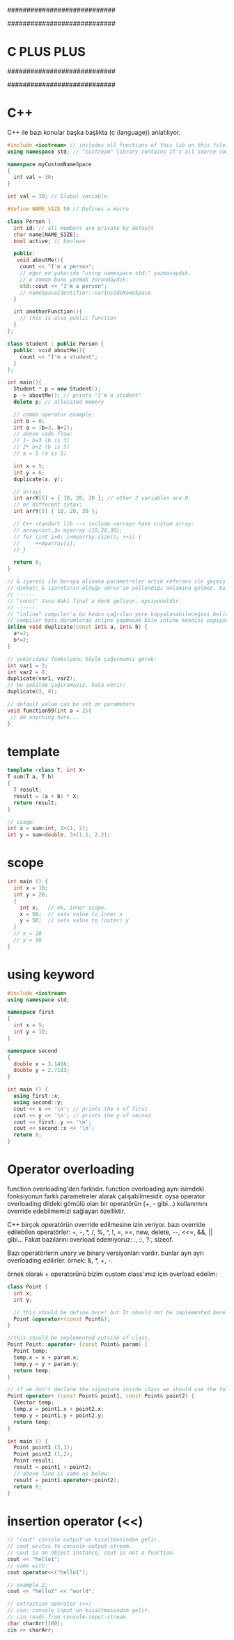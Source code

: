 ############################

############################
# C PLUS PLUS
############################

############################

# C++
C++ ile bazı konular başka başlıkta (c (language)) anlatılıyor.

```c++
#include <iostream> // includes all functions of this lib on this file.
using namespace std; // "iostream" library contains it's all source code inside std namespace. we are also using this namespace. Therefore all new members hich we are adding to this namespace (std), can be accessible by other namespaces.

namespace myCustomNameSpace
{
  int val = 30;
}

int val = 10; // Global variable.

#define NAME_SIZE 50 // Defines a macro

class Person {
  int id; // all members are private by default
  char name[NAME_SIZE];
  bool active; // boolean

  public:
   void aboutMe(){
    count << "I'm a person";
    // eğer en yukarıda "using namespace std;" yazmasaydık,
    // o zaman bunu yazmak zorundaydık:
    std::cout << "I'm a person";
    // nameSpaceIdentifier::varInsideNameSpace
  }

  int anotherFunction(){
    // this is also public function
  }
};

class Student : public Person {
  public: void aboutMe(){
    count << "I'm a student";
  }
};

int main(){
  Student * p = new Student();
  p -> aboutMe(); // prints "I'm a student"
  delete p; // allocated memory

  // comma operator example:
  int b = 0;
  int a = (b=3, b+2);
  // above code flow:
  // 1- b=3 (b is 3)
  // 2* b+2 (b is 5)
  // a = 5 (a is 5)

  int x = 5;
  int y = 6;
  duplicate(x, y);

  // arrays
  int arrX[5] = { 10, 20, 30 }; // other 2 variables are 0.
  // or different sytax:
  int arrY[5] { 10, 20, 30 };

  // C++ standart lib --> include <array> have custom array:
  // array<int,3> myarray {10,20,30};
  // for (int i=0; i<myarray.size(); ++i) {
  //     ++myarray[i];
  // }

  return 0;
}

// & işareti ile buraya alınana parametreler artık referans ile geçmiş olur (pass by reference).
// dikkat: & işaretinin olduğu adres'in yollandığı anlamına gelmez. bu fonksiyonu çağıran yer, variable'ın adresini geçmek zorunda değildir. variable'ın kendisini geçmelidir.
// ------
// "const" Java'daki final'a denk geliyor. opsiyoneldir.
// ------
// "inline" compiler'a bu kodun çağrılan yere kopyalanabileceğini belirtiyor.
// compiler bazı durumlarda inline yapmasak bile inline kendisi yapıyormuş.S
inline void duplicate(const int& a, int& b) {
  a*=2;
  b*=2;
}

// yukarıdaki fonksiyonu böyle çağırmamız gerek:
int var1 = 3;
int var2 = 8;
duplicate(var1, var2);
// bu şekilde çağıramayız. hata verir:
duplicate(3, 8);

// default value can be set on parameters
void function99(int a = 2){
 // do anything here...
}
```

# template

```c++
template <class T, int X>
T sum(T a, T b)
{
  T result;
  result = (a + b) * X;
  return result;
}

// usage:
int x = sum<int, 3>(1, 2);
int y = sum<double, 3>(1.1, 2.2);
```

# scope

```c++
int main () {
  int x = 10;
  int y = 20;
  {
    int x;   // ok, inner scope.
    x = 50;  // sets value to inner x
    y = 50;  // sets value to (outer) y
  }
  // x = 10
  // y = 50
}
```

# using keyword

```c++
#include <iostream>
using namespace std;

namespace first
{
  int x = 5;
  int y = 10;
}

namespace second
{
  double x = 3.1416;
  double y = 2.7183;
}

int main () {
  using first::x;
  using second::y;
  cout << x << '\n'; // prints the x of first
  cout << y << '\n'; // prints the y of second
  cout << first::y << '\n';
  cout << second::x << '\n';
  return 0;
}
```

# Operator overloading
function overloading'den farklıdır. function overloading aynı isimdeki fonksiyonun farklı parametreler alarak çalışabilmesidir. oysa operator overloading dildeki gömülü olan bir operatörün (+, - gibi...) kullanımını override edebilmemizi sağlayan özelliktir.

C++ birçok operatörün override edilmesine izin veriyor. bazı override edilebilen operatörler: +, -, *, /, %, ^, !, =, ==, new, delete, --, <<=, &&, || gibi... Fakat bazılarını overload edemiyoruz: ., ::, ?:, sizeof.

Bazı operatörlerin unary ve binary versiyonları vardır. bunlar ayrı ayrı overloading edilirler. örnek: &, *, +, -.

örnek olarak + operatorünü bizim custom class'ımız için overload edelim:

```c++
class Point {
  int x;
  int y;

  // this should be define here! but It should not be implemented here!
  Point &operator+(const Point&);
}

//this should be implemented outside of class.
Point Point::operator+ (const Point& param) {
  Point temp;
  temp.x = x + param.x;
  temp.y = y + param.y;
  return temp;
}

// if we don't declare the signature inside class we should use the following code here:
Point operator+ (const Point& point1, const Point& point2) {
  CVector temp;
  temp.x = point1.x + point2.x;
  temp.y = point1.y + point2.y;
  return temp;
}

int main () {
  Point point1 (3,1);
  Point point2 (1,2);
  Point result;
  result = point1 + point2;
  // above line is same as below:
  result = point1.operator+(point2);
  return 0;
}
```

# insertion operator (<<)

```c++
// "cout" console output'un kısaltmasından gelir.
// cout writes to console-output-stream.
// cout is an object instance. cout is not a function.
cout << "hello1";
// same with:
cout.operator<<("hello1");

// example 2:
cout << "hello2" << "world";

// extraction operator (>>)
// cin: console input'un kısaltmasından gelir.
// cin reads from console-input-stream.
char charArr[100];
cin >> charArr;
```
